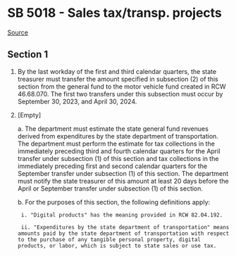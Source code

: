 # SB 5018 - Sales tax/transp. projects

[Source](http://lawfilesext.leg.wa.gov/biennium/2023-24/Pdf/Bills/Senate%20Bills/5018.pdf)

## Section 1
1. By the last workday of the first and third calendar quarters, the state treasurer must transfer the amount specified in subsection (2) of this section from the general fund to the motor vehicle fund created in RCW 46.68.070. The first two transfers under this subsection must occur by September 30, 2023, and April 30, 2024.

2. [Empty]

    a. The department must estimate the state general fund revenues derived from expenditures by the state department of transportation. The department must perform the estimate for tax collections in the immediately preceding third and fourth calendar quarters for the April transfer under subsection (1) of this section and tax collections in the immediately preceding first and second calendar quarters for the September transfer under subsection (1) of this section. The department must notify the state treasurer of this amount at least 20 days before the April or September transfer under subsection (1) of this section.

    b. For the purposes of this section, the following definitions apply:

        i. "Digital products" has the meaning provided in RCW 82.04.192.

        ii. "Expenditures by the state department of transportation" means amounts paid by the state department of transportation with respect to the purchase of any tangible personal property, digital products, or labor, which is subject to state sales or use tax.
